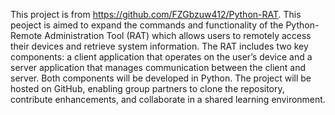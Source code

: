 This project is from https://github.com/FZGbzuw412/Python-RAT. This peoject is aimed to expand the commands and functionality of the Python-Remote Administration Tool (RAT) which allows users to remotely access their devices and retrieve system information. The RAT includes two key components: a client application that operates on the user’s device and a server application that manages communication between the client and server. Both components will be developed in Python. The project will be hosted on GitHub, enabling group partners to clone the repository, contribute enhancements, and collaborate in a shared learning environment. 


